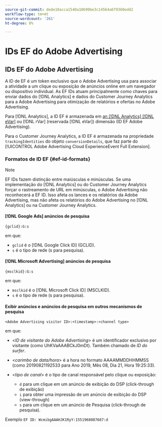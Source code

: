 ```yaml
---
source-git-commit: dede10acca1540a10699be3c14564a6f9360edd2
workflow-type: tm+mt
source-wordcount: '261'
ht-degree: 0%

---
```

# IDs EF do Adobe Advertising

## IDs EF do Adobe Advertising

A ID de EF é um token exclusivo que o Adobe Advertising usa para associar a atividade a um clique ou exposição de anúncios online em um navegador ou dispositivo individual. As EF IDs atuam principalmente como chaves para enviar dados do [!DNL Analytics] e dados do Customer Journey Analytics para a Adobe Advertising para otimização de relatórios e ofertas no Adobe Advertising.

Para [!DNL Analytics], a ID EF é armazenada em [an [!DNL Analytics] [!DNL eVar]](https://experienceleague.adobe.com/docs/analytics/components/dimensions/evar.html) ou [!DNL rVar] (reservada [!DNL eVar]) dimensão (ID EF Adobe Advertising).

Para o Customer Journey Analytics, a ID EF é armazenada na propriedade `trackingIdentities` do objeto `conversionDetails`, que faz parte do [!UICONTROL Adobe Advertising Cloud ExperienceEvent Full Extension].

### Formatos de ID EF {#ef-id-formats}

>[!NOTE]
>
>EF IDs fazem distinção entre maiúsculas e minúsculas. Se uma implementação do [!DNL Analytics] ou do Customer Journey Analytics forçar o rastreamento de URL em minúsculas, o Adobe Advertising não reconhecerá a EF ID. Isso afeta os lances e os relatórios da Adobe Advertising, mas não afeta os relatórios do Adobe Advertising no [!DNL Analytics] ou na Customer Journey Analytics.

#### [!DNL Google Ads] anúncios de pesquisa

```
{gclid}:G:s
```

em que:

* `gclid` é o [!DNL Google Click ID] (GCLID).
* `s` é o tipo de rede (s para pesquisa).

#### [!DNL Microsoft Advertising] anúncios de pesquisa

```
{msclkid}:G:s
```

em que:

* `msclkid` é o [!DNL Microsoft Click ID] (MSCLKID).
* `s` é o tipo de rede (s para pesquisa).

#### Exibir anúncios e anúncios de pesquisa em outros mecanismos de pesquisa

```
<Adobe Advertising visitor ID>:<timestamp>:<channel type>
```

em que:

* &lt;*ID de visitante do Adobe Advertising*> é um identificador exclusivo por visitante (como UhKVaAAABCkJ0mDt). Também chamado de *ID do surfer*.

* &lt;*carimbo de data/hora*> é a hora no formato AAAAMMDDHHMMSS (como 20190821192533 para Ano 2019, Mês 08, Dia 21, Hora 19:25:33).

* &lt;*tipo de canal*> é o tipo de canal responsável pelo clique ou exposição:

   * `d` para um clique em um anúncio de exibição do DSP (click-through de exibição)
   * `i` para obter uma impressão de um anúncio de exibição do DSP (view-through)
   * `s` para um clique em um anúncio de Pesquisa (click-through de pesquisa).

Exemplo `EF ID: WcmibgAAAHJK1RyY:1551968087687:d`
